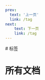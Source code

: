 ```yaml
---
prev:
  text: '上一页'
  link: /tag
next:
    text: 下一页
    link: /tag
---
```

<MouseEvent/>
# 标签
            
<div style="display:flex;justify-content: space-around;flex-wrap: wrap;flex-grow: 1;">
<tag src='/tags/tag1' name='记录' color='var(--tag-life-color)' count=3 />
<tag src='/tags/tag2' name='笔记' color='var(--tag-note-color)' count=13 />
<tag src='/tags/tag3' name='教程' color='var(--tag-tutorial-color)' count=7 />
<tag src='/tags/tag4' name='Web' color='var(--tag-Web-color)' count=8 />
<tag src='/tags/tag5' name='吐槽' color='var(--tag-gush-color)' count=2 />
<tag src='/tags/tag6' name='资源' color='var(--tag-resource-color)' count=2 />
<tag src='/tags/tag7' name='其他' color='var(--tag-other-color)' count=3 />
</div> 

<!-- --- -->

# 所有文档

<lazyshow>
  <column
    title='全自动文章创建'
    RecordTime='2025-2-5 14:22:50'
    src='word/全自动文章创建/note'
    overview='一键创建文档文件夹+自动打开编辑器'
    status='😋'
    delay='1'
    TagColor='var(--tag-tutorial-color)'
  ></column>
</lazyshow>

<lazyshow>
  <column
    title='Typora增强插件'
    RecordTime='2025-2-5 17:24:50'
    src='word/Typora增强插件/note'
    overview='使用插件增强Typora的功能，比如一键执行命令行，生成思维导图，一键到顶等'
    status='😋'
    delay='1'
    TagColor='var(--tag-note-color)'
  ></column>
</lazyshow>





















<lazyshow>
  <column
    title='文章常用表情'
    RecordTime='2025-2-5 17:58:30'
    src='word/文章常用表情/note'
    overview='集合一些写文档时的常用表情，网站，增添文档乐趣'
    status='🌈'
    delay='1'
    TagColor='var(--tag-note-color)'
  ></column>
</lazyshow>

<lazyshow>
  <column
    title='网站推荐'
    RecordTime='2025-2-5 18:43:52'
    src='word/网站推荐/note'
    overview='推荐一些实用网站，素材网站，托管网站等'
    status='😛'
    delay='1'
    TagColor='var(--tag-note-color)'
  ></column>
</lazyshow>

<lazyshow>
  <column
    title='评价你的代码'
    RecordTime='2025-2-5 19:19:50'
    src='word/评价你的代码/note'
    overview='锐评你的代码'
    status='😂'
    delay='1'
    TagColor='var(--tag-life-color)'
  ></column>
</lazyshow>

<lazyshow>
  <column
    title='网络安全'
    RecordTime='2025-2-5 19:28:19'
    src='word/网络安全/note'
    overview='待完成'
    status='❌'
    delay='1'
    TagColor='var(--tag-Web-color)'
  ></column>
</lazyshow>

<lazyshow>
  <column
    title='Supabase'
    RecordTime='2025-2-5 19:32:3'
    src='word/Supabase/note'
    overview='Supabase是一个功能强大且易于使用的开源后端即服务解决方案，提供了实时数据库，身份验证，存储服务，边缘函数和自动生成的API等丰富功能。'
    status='🌏'
    delay='1'
    TagColor='var(--tag-tutorial-color)'
  ></column>
</lazyshow>

<lazyshow>
  <column
    title='自定义vitepress'
    RecordTime='2025-2-6 22:43:49'
    src='word/自定义vitepress/note'
    overview='详细记录如何深度自定义vitepress网站'
    status='待完成❌'
    delay='1'
    TagColor='var(--tag-tutorial-color)'
  ></column>
</lazyshow>
